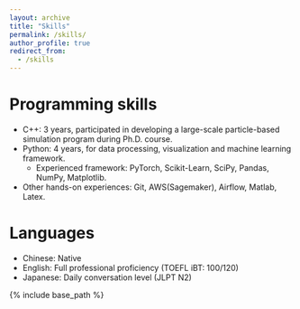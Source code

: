 ```yaml
---
layout: archive
title: "Skills"
permalink: /skills/
author_profile: true
redirect_from:
  - /skills
---
```


Programming skills
======
* C++: 3 years, participated in developing a large-scale particle-based simulation program during Ph.D. course.
* Python: 4 years, for data processing, visualization and machine learning framework.
  * Experienced framework: PyTorch, Scikit-Learn, SciPy, Pandas, NumPy, Matplotlib.
* Other hands-on experiences: Git, AWS(Sagemaker), Airflow, Matlab, Latex.

Languages
======
* Chinese: Native
* English: Full professional proficiency (TOEFL iBT: 100/120)
* Japanese: Daily conversation level (JLPT N2)

{% include base_path %}
